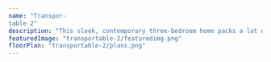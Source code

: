 ```yaml
---
name: "Transpor-
table 2"
description: "This sleek, contemporary three-bedroom home packs a lot of features within its small footprint. The main living layout integrates seamlessly with dual outdoor living spaces which are designed around both morning and evening sun positions. The master bedroom boasts a walk-in wardrobe and ensuite. This highly functional home could add a lot of value to your section! "
featuredImage: "transportable-2/featuredimg.png"
floorPlan: "transportable-2/plans.png"
---
```

